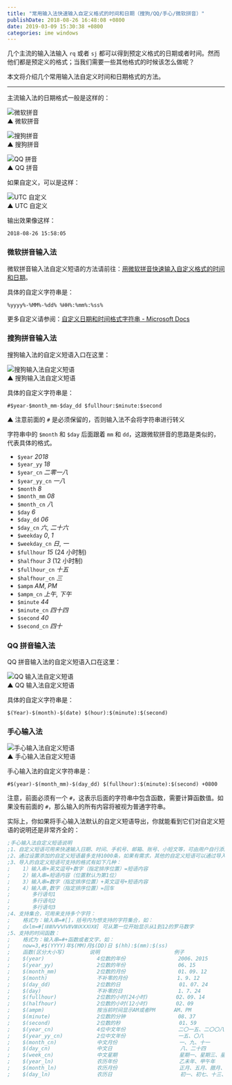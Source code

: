 ```yaml
---
title: "常用输入法快速输入自定义格式的时间和日期（搜狗/QQ/手心/微软拼音）"
publishDate: 2018-08-26 16:48:08 +0800
date: 2019-03-09 15:30:38 +0800
categories: ime windows
---
```


几个主流的输入法输入 `rq` 或者 `sj` 都可以得到预定义格式的日期或者时间。然而他们都是预定义的格式；当我们需要一些其他格式的时候该怎么做呢？

本文将介绍几个常用输入法自定义时间和日期格式的方法。

---

主流输入法的日期格式一般是这样的：

![微软拼音](/static/posts/2018-08-26-15-49-17.png)  
▲ 微软拼音

![搜狗拼音](/static/posts/2018-08-26-15-48-07.png)  
▲ 搜狗拼音

![QQ 拼音](/static/posts/2018-08-26-15-51-53.png)  
▲ QQ 拼音

如果自定义，可以是这样：

![UTC 自定义](/static/posts/2018-08-26-15-52-50.png)  
▲ UTC 自定义

输出效果像这样：

```
2018-08-26 15:58:05
```

### 微软拼音输入法

微软拼音输入法自定义短语的方法请前往：[用微软拼音快速输入自定义格式的时间和日期](/ime/2017/09/18/date-time-format-using-microsoft-pinyin.html)。

具体的自定义字符串是：

```
%yyyy%-%MM%-%dd% %HH%:%mm%:%ss%
```

更多自定义请参阅：[自定义日期和时间格式字符串 - Microsoft Docs](https://docs.microsoft.com/zh-cn/dotnet/standard/base-types/custom-date-and-time-format-strings?wt.mc_id=MVP)

### 搜狗拼音输入法

搜狗输入法的自定义短语入口在这里：

![搜狗输入法自定义短语](/static/posts/2018-08-26-15-59-22.png)  
▲ 搜狗输入法自定义短语

具体的自定义字符串是：

```
#$year-$month_mm-$day_dd $fullhour:$minute:$second
```

▲ 注意前面的 `#` 是必须保留的，否则输入法不会将字符串进行转义

字符串中的 `$month` 和 `$day` 后面跟着 `mm` 和 `dd`，这跟微软拼音的思路是类似的，代表具体的格式。

- `$year` *2018*
- `$year_yy` *18*
- `$year_cn` *二零一八*
- `$year_yy_cn` *一八*
- `$month` *8*
- `$month_mm` *08*
- `$month_cn` *八*
- `$day` *6*
- `$day_dd` *06*
- `$day_cn` *六*, *二十六*
- `$weekday` *0*, *1*
- `$weekday_cn` *日*, *一*
- `$fullhour` *15* (24 小时制)
- `$halfhour` *3* (12 小时制)
- `$fullhour_cn` *十五*
- `$halfhour_cn` *三*
- `$ampm` *AM*, *PM*
- `$ampm_cn` *上午*, *下午*
- `$minute` *44*
- `$minute_cn` *四十四*
- `$second` *40*
- `$second_cn` *四十*

### QQ 拼音输入法

QQ 拼音输入法的自定义短语入口在这里：

![QQ 输入法自定义短语](/static/posts/2018-08-26-16-16-37.png)  
▲ QQ 输入法自定义短语

具体的自定义字符串是：

```
$(Year)-$(month)-$(date) $(hour):$(minute):$(second)
```

### 手心输入法

![手心输入法自定义短语](/static/posts/2018-12-28-13-09-44.png)  
▲ 手心输入法自定义短语

手心输入法的自定义字符串是：

```
#$(year)-$(month_mm)-$(day_dd) $(fullhour):$(minute):$(second) +0800
```

注意，前面必须有一个 `#`，这表示后面的字符串中包含函数，需要计算函数值。如果没有前面的 `#`，那么输入的所有内容将被视为普通字符串。

实际上，你如果将手心输入法默认的自定义短语导出，你就能看到它们对自定义短语的说明还是非常齐全的：

```ini
;手心输入法自定义短语说明
;1、自定义短语可用来快速输入日期、时间、手机号、邮箱、账号、小短文等，可由用户自行添加和修改
;2、通过设置添加的自定义短语最多支持1000条，如果有需求，其他的自定义短语可以通过导入个性短语来实现，导入个性短语支持最大50MB和最多一百万条个性短语的文本文件，当文本大小超过50MB不进行导入，当文本中词条数超过一百万条时，只录入前一百万条数据。
;3、导入的自定义短语可支持的格式有如下几种：
;    1）输入串+英文逗号+数字（指定排序位置）=短语内容
;    2）输入串=短语内容（位置默认为第1位）
;    3）输入串=数字（指定排序位置）+英文逗号+短语内容
;    4）输入串,数字（指定排序位置）=回车
;       多行语句1
;       多行语句2
;       多行语句3
;4、支持集合，可用来支持多个字符：
;    格式为：输入串=#[]，括号内为想支持的字符集合，如：
;    dxlm=#[ⅠⅡⅢⅣⅤⅥⅦⅧⅨⅩⅪⅫ] 可从第一位开始显示从1到12的罗马数字
;5、支持的时间函数：
;    格式为：输入串=#+函数或者文字，如：
;    now=3,#$(YYYY)年$(MM)月$(DD)日 $(hh):$(mm):$(ss)
;    函数(区分大小写)        说明                        例子
;    $(year)                 4位数的年份                 2006、2015
;    $(year_yy)              2位数的年份                 06、15
;    $(month_mm)             2位数的月份                 01、09、12
;    $(month)                不补零的月份                1、9、12
;    $(day_dd)               2位数的日                   01、07、24
;    $(day)                  不补零的日                  1、7、24
;    $(fullhour)             2位数的小时(24小时)         02、09、14
;    $(halfhour)             2位数的小时(12小时)         02、09
;    $(ampm)                 按当前时间显示AM或者PM      AM、PM
;    $(minute)               2位数的分钟                 08、37
;    $(second)               2位数的秒                   01、59
;    $(year_cn)              4位中文年份                 二〇一五、二〇〇八
;    $(year_yy_cn)           2位中文年份                 一五、〇八
;    $(month_cn)             中文月份                    一、九、十一
;    $(day_cn)               中文日                      八、二十四
;    $(week_cn)              中文星期                    星期一、星期三、星期天
;    $(year_ln)              农历年份                    乙未年、甲午年
;    $(month_ln)             农历月份                    正月、五月、腊月、冬月
;    $(day_ln)               农历日                      初一、初七、十三、廿四
```
